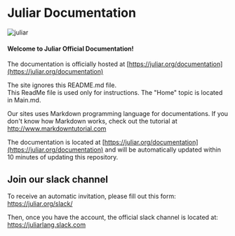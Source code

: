 # Juliar Documentation

![juliar](https://cloud.githubusercontent.com/assets/11934545/21415540/c50c8034-c7d8-11e6-9f76-9b37833e6cae.jpg)

#### Welcome to Juliar Official Documentation!

The documentation is officially hosted at [https://juliar.org/documentation](https://juliar.org/documentation)

The site ignores this README.md file.  
This ReadMe file is used only for instructions.
The "Home" topic is located in Main.md.

Our sites uses Markdown programming language for documentations.
If you don't know how Markdown works, check out the tutorial at
http://www.markdowntutorial.com


The documentation is located at [https://juliar.org/documentation](https://juliar.org/documentation)
and will be automatically updated within 10 minutes of updating
this repository.

## Join our slack channel
To receive an automatic invitation, please fill out this form: https://juliar.org/slack/

Then, once you have the account, the official slack channel is located at: https://juliarlang.slack.com